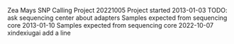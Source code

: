 Zea Mays SNP Calling Project
20221005
Project started 2013-01-03
TODO: ask sequencing center about adapters
Samples expected from sequencing core 2013-01-10
Samples expected from sequencing core 2022-10-07
xindexiugai
add a line

